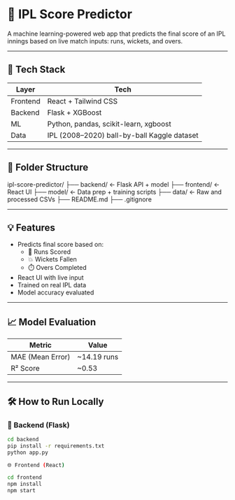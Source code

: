 # 🏏 IPL Score Predictor

A machine learning-powered web app that predicts the final score of an IPL innings based on live match inputs: runs, wickets, and overs.

---

## 🚀 Tech Stack

| Layer     | Tech                      |
|-----------|---------------------------|
| Frontend  | React + Tailwind CSS      |
| Backend   | Flask + XGBoost           |
| ML        | Python, pandas, scikit-learn, xgboost |
| Data      | IPL (2008–2020) ball-by-ball Kaggle dataset |

---

## 📂 Folder Structure

ipl-score-predictor/
├── backend/ ← Flask API + model
├── frontend/ ← React UI
├── model/ ← Data prep + training scripts
├── data/ ← Raw and processed CSVs
├── README.md
├── .gitignore

---

## 💡 Features

- Predicts final score based on:
  - 🏃 Runs Scored
  - 💥 Wickets Fallen
  - ⏱️ Overs Completed
- React UI with live input
- Trained on real IPL data
- Model accuracy evaluated

---

## 📈 Model Evaluation

| Metric             | Value         |
|--------------------|---------------|
| MAE (Mean Error)   | ~14.19 runs     |
| R² Score           | ~0.53         |

---

## 🛠 How to Run Locally

### 🧠 Backend (Flask)
```bash
cd backend
pip install -r requirements.txt
python app.py

🌐 Frontend (React)

cd frontend
npm install
npm start